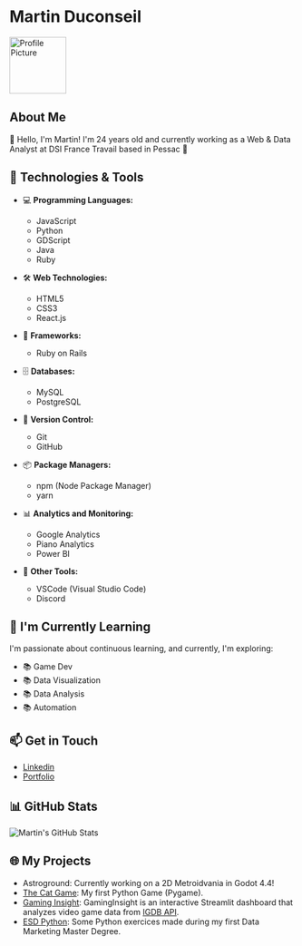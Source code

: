# Martin Duconseil

<img src="https://avatars.githubusercontent.com/u/72789013?v=4" alt="Profile Picture" width="100" height="100">

## About Me

👋 Hello, I'm Martin! I'm 24 years old and currently working as a Web & Data Analyst at DSI France Travail based in Pessac 🍷

## 🔧 Technologies & Tools

- 💻 **Programming Languages:**
  - JavaScript
  - Python
  - GDScript
  - Java
  - Ruby

- 🛠️ **Web Technologies:**
  - HTML5
  - CSS3
  - React.js

 - 🧰 **Frameworks:**
    - Ruby on Rails

- 🗄️ **Databases:**
  - MySQL
  - PostgreSQL

- 🚀 **Version Control:**
  - Git
  - GitHub

- 📦 **Package Managers:**
  - npm (Node Package Manager)
  - yarn
 
- 📊 **Analytics and Monitoring:**
  - Google Analytics
  - Piano Analytics
  - Power BI

- 🧩 **Other Tools:**
  - VSCode (Visual Studio Code)
  - Discord

## 🌱 I'm Currently Learning

I'm passionate about continuous learning, and currently, I'm exploring:

- 📚 Game Dev
- 📚 Data Visualization
- 📚 Data Analysis
- 📚 Automation

## 📫 Get in Touch

- [Linkedin](https://www.linkedin.com/in/martin-duconseil/)
- [Portfolio](https://martinduconseil.fr/)

## 📊 GitHub Stats

![Martin's GitHub Stats](https://github-readme-stats.vercel.app/api?username=martin-duconseil&show_icons=true&hide_title=true&count_private=true&hide=prs&theme=radical)

## 🌐 My Projects

- Astroground: Currently working on a 2D Metroidvania in Godot 4.4!
- [The Cat Game](https://github.com/Martin-Duconseil/the-cat-game): My first Python Game (Pygame).
- [Gaming Insight](https://data.martinduconseil.fr/): GamingInsight is an interactive Streamlit dashboard that analyzes video game data from [IGDB API](https://www.igdb.com/).
- [ESD Python](https://github.com/Martin-Duconseil/esd-python): Some Python exercices made during my first Data Marketing Master Degree.
